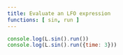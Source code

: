 ```yaml
---
title: Evaluate an LFO expression
functions: [ sin, run ]
---
```

```javascript
console.log(L.sin().run())
console.log(L.sin().run({time: 3}))
```
